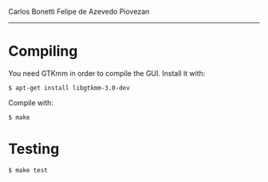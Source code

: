 Carlos Bonetti
Felipe de Azevedo Piovezan

---

# Compiling

You need GTKmm in order to compile the GUI. Install it with:

```
$ apt-get install libgtkmm-3.0-dev
```

Compile with:

```
$ make
```

# Testing

```
$ make test
```
